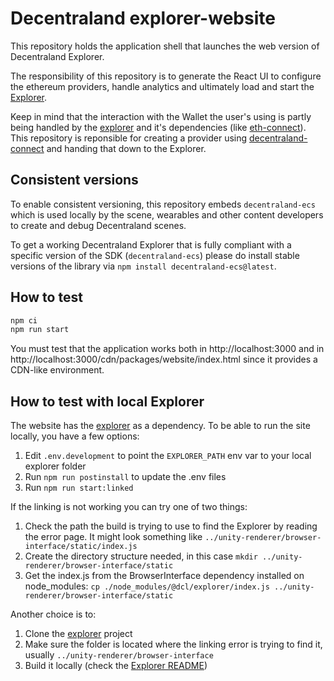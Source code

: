 # Decentraland explorer-website

This repository holds the application shell that launches the web version of Decentraland Explorer.

The responsibility of this repository is to generate the React UI to configure the ethereum providers, handle analytics and ultimately load and start the [Explorer](https://github.com/decentraland/unity-renderer).

Keep in mind that the interaction with the Wallet the user's using is partly being handled by the [explorer](https://github.com/decentraland/unity-renderer) and it's dependencies (like [eth-connect](https://github.com/decentraland/eth-connect)). This repository is reponsible for creating a provider using [decentraland-connect](https://github.com/decentraland/decentraland-connect) and handing that down to the Explorer.

## Consistent versions

To enable consistent versioning, this repository embeds `decentraland-ecs` which is used locally by the scene, wearables and other content developers to create and debug Decentraland scenes.

To get a working Decentraland Explorer that is fully compliant with a specific version of the SDK (`decentraland-ecs`) please do install stable versions of the library via `npm install decentraland-ecs@latest`.

## How to test

```bash
npm ci
npm run start
```

You must test that the application works both in http://localhost:3000 and in http://localhost:3000/cdn/packages/website/index.html since it provides a CDN-like environment.

## How to test with local Explorer

The website has the [explorer](https://github.com/decentraland/unity-renderer) as a dependency. To be able to run the site locally, you have a few options:

1. Edit `.env.development` to point the `EXPLORER_PATH` env var to your local explorer folder
2. Run `npm run postinstall` to update the .env files
3. Run `npm run start:linked`

If the linking is not working you can try one of two things:

1. Check the path the build is trying to use to find the Explorer by reading the error page. It might look something like `../unity-renderer/browser-interface/static/index.js`
2. Create the directory structure needed, in this case `mkdir ../unity-renderer/browser-interface/static`
3. Get the index.js from the BrowserInterface dependency installed on node_modules: `cp ./node_modules/@dcl/explorer/index.js ../unity-renderer/browser-interface/static`

Another choice is to:

1. Clone the [explorer](https://github.com/decentraland/unity-renderer) project
2. Make sure the folder is located where the linking error is trying to find it, usually `../unity-renderer/browser-interface`
3. Build it locally (check the [Explorer README](https://github.com/decentraland/unity-renderer#running-the-explorer))
